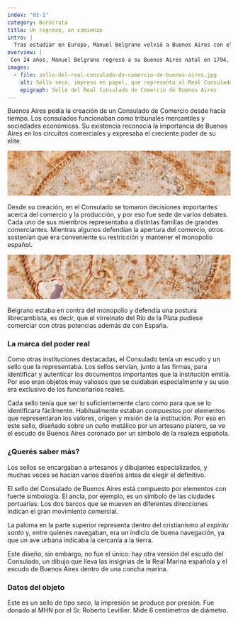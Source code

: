 ```yaml
---
index: "01-1"
category: Burócrata
title: Un regreso, un comienzo
intro: |
  Tras estudiar en Europa, Manuel Belgrano volvió a Buenos Aires con el cargo de secretario vitalicio de una nueva institución, el Consulado de Comercio, desde el que impulsó varios cambios.
overview: |
 Con 24 años, Manuel Belgrano regresó a su Buenos Aires natal en 1794, tras cinco años de estadía en España, donde estudió derecho. Llegaba con una buena noticia: el rey de España había aprobado la creación del Consulado de Buenos Aires y él había sido designado secretario de esa institución de por vida.
images:
  - file: sello-del-real-consulado-de-comercio-de-buenos-aires.jpg
    alt: Sello seco, impreso en papel, que representa al Real Consulado de Comercio de Buenos Aires. En el centro tiene el símbolo semejante al escudo de la ciudad de Buenos Aires y sobre él una corona para indicar el vínculo con España.
    epigraph: Sello del Real Consulado de Comercio de Buenos Aires
---
```



Buenos Aires pedía la creación de un Consulado de Comercio desde hacía tiempo. Los consulados funcionaban como tribunales mercantiles y sociedades económicas. Su existencia reconocía la importancia de Buenos Aires en los circuitos comerciales y expresaba el creciente poder de su elite.

![Detalle del objeto](./eje01-1-a.jpg)

Desde su creación, en el Consulado se tomaron decisiones importantes acerca del comercio y la producción, y por eso fue sede de varios debates. Cada uno de sus miembros representaba a distintas familias de grandes comerciantes. Mientras algunos defendían la apertura del comercio, otros sostenían que era conveniente su restricción y mantener el monopolio español.

![Detalle del objeto](./eje01-1-b.jpg)

Belgrano estaba en contra del monopolio y defendía una postura librecambista, es decir, que el virreinato del Río de la Plata pudiese comerciar con otras potencias además de con España.

### La marca del poder real
Como otras instituciones destacadas, el Consulado tenía un escudo y un sello que la representaba. Los sellos servían, junto a las firmas, para identificar y autenticar los documentos importantes que la institución emitía. Por eso eran objetos muy valiosos que se cuidaban especialmente y su uso era exclusivo de los funcionarios reales.

Cada sello tenía que ser lo suficientemente claro como para que se lo identificara fácilmente. Habitualmente estaban compuestos por elementos que representaran los valores, origen y misión de la institución. Por eso en este sello, diseñado sobre un cuño metálico por un artesano platero, se ve el escudo de Buenos Aires coronado por un símbolo de la realeza española.

### ¿Querés saber más?
Los sellos se encargaban a artesanos y dibujantes especializados, y muchas veces se hacían varios diseños antes de elegir el definitivo.

El sello del Consulado de Buenos Aires está compuesto por elementos con fuerte simbología. El ancla, por ejemplo, es un símbolo de las ciudades portuarias. Los dos barcos que se mueven en diferentes direcciones indican el gran movimiento comercial.

La paloma en la parte superior representa dentro del cristianismo al *espíritu santo* y, entre quienes navegaban, era un indicio de buena navegación, ya que un ave urbana indicaba la cercanía a la tierra.

Este diseño, sin embargo, no fue el único: hay otra versión del escudo del Consulado, un dibujo que lleva las insignias de la Real Marina española y el escudo de Buenos Aires dentro de una concha marina.

### Datos del objeto
Este es un sello de tipo *seco*, la impresión se produce por presión.
Fue donado al MHN por el Sr. Roberto Levillier. Mide 6 centímetros de diámetro.

